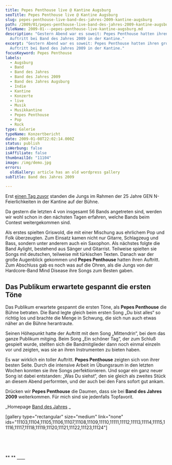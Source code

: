 ```yaml
---
title: Pepes Penthouse live @ Kantine Augsburg
seoTitle: Pepes Penthouse live @ Kantine Augsburg
slug: pepes-penthouse-live-band-des-jahres-2009-kantine-augsburg
path: /2009/01/pepes-penthouse-live-band-des-jahres-2009-kantine-augsburg/
fileName: 2009-01---pepes-penthouse-live-kantine-augsburg.md
description: "Gestern Abend war es soweit: Pepes Penthouse hatten ihren großen
  Auftritt bei Band des Jahres 2009 in der Kantine."
excerpt: "Gestern Abend war es soweit: Pepes Penthouse hatten ihren großen
  Auftritt bei Band des Jahres 2009 in der Kantine."
focusKeyword: Pepes Penthouse
labels:
  - Augsburg
  - Band
  - Band des Jahres
  - Band des Jahres 2009
  - Band des Jahres Augsburg
  - Indie
  - Kantine
  - Konzerte
  - live
  - Musik
  - Musikkantine
  - Pepes Penthouse
  - Pop
  - Rock
type: Galerie
typeName: Konzertbericht
date: 2009-01-08T22:02:14.000Z
status: publish
isWerbung: false
isAffiliate: false
thumbnailId: "11104"
image: /img/demo.jpg
errors:
  oldGallery: article has an old wordpress gallery
subTitle: Band des Jahres 2009
  
---
```


Erst
[einen Tag zuvor](/2009/01/pepes-penthouse-live-25-jahre-gen-n-kantine-augsburg/)
standen die Jungs im Rahmen der 25 Jahre GEN N-Feierlichkeiten in der Kantine
auf der Bühne.

Da gestern die letzten 4 von insgesamt 56 Bands angetreten sind, werden wir wohl
schon in den nächsten Tagen erfahren, welche Bands beim Contest weitergekommen
sind.

Als erstes spielten Griswold, die mit einer Mischung aus ehrlichem Pop und Folk
überzeugten. Zum Einsatz kamen nicht nur Gitarre, Schlagzeug und Bass, sondern
unter anderem auch ein Saxophon. Als nächstes folgte die Band Aylight, bestehend
aus Sänger und Gitarrist. Teilweise spielten sie Songs mit deutschen, teilweise
mit türkischen Texten. Danach war der große Augenblick gekommen und **Pepes
Penthouse** hatten ihren Auftritt. Zum Abschluss gab es noch was auf die Ohren,
als die Jungs von der Hardcore-Band Mind Disease ihre Songs zum Besten gaben.

## Das Publikum erwartete gespannt die ersten Töne

Das Publikum erwartete gespannt die ersten Töne, als **Pepes Penthouse** die
Bühne betraten. Die Band legte gleich beim ersten Song „Du bist alles“ so
richtig los und brachte die Menge in Schwung, die sich nun auch etwas näher an
die Bühne herantraute.

Seinen Höhepunkt hatte der Auftritt mit dem Song „Mittendrin“, bei dem das ganze
Publikum mitging. Beim Song „Ein schöner Tag“, der zum Schluß gespielt wurde,
stellten sich die Bandmitglieder dann noch einmal einzeln vor und zeigten, was
sie an ihren Instrumenten zu bieten haben.

Es war wirklich ein toller Auftritt. **Pepes Penthouse** zeigten sich von ihrer
besten Seite. Durch die intensive Arbeit im Übungsraum in den letzten Wochen
konnten sie ihre Songs perfektionieren. Und sogar ein ganz neuer Song ist dabei
entstanden: „Was Du siehst“, den sie gleich als zweites Stück an diesem Abend
performten, und der auch bei den Fans sofort gut ankam.

Drücken wir **Pepes Penthouse** die Daumen, dass sie bei **Band des Jahres
2009** weiterkommen. Für mich sind sie jedenfalls Topfavorit.

_Homepage [Band des Jahres](http://www.band-des-jahres.de) _

[gallery type="rectangular" size="medium" link="none"
ids="11103,11104,11105,11106,11107,11108,11109,11110,11111,11112,11113,11114,11115,11116,11117,11118,11119,11120,11121,11122,11123,11124"]

&nbsp;

&nbsp;

** [](http://cardamonchai.files.wordpress.com/2009/01/img_18732.jpg) ** \_\_\_\_

  